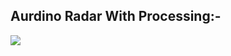 ## Aurdino Radar With Processing:-
![](https://hackster.imgix.net/uploads/attachments/349507/dsc00001_GROewIVTfs.JPG?auto=compress%2Cformat&w=900&h=675&fit=min)

